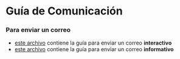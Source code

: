 # Guía de Comunicación

### Para enviar un correo
* [este archivo](email/interactive.html) contiene la guía para enviar un correo **interactivo**
* [este archivo](https://github.com/404) contiene la guía para enviar un correo **informativo**